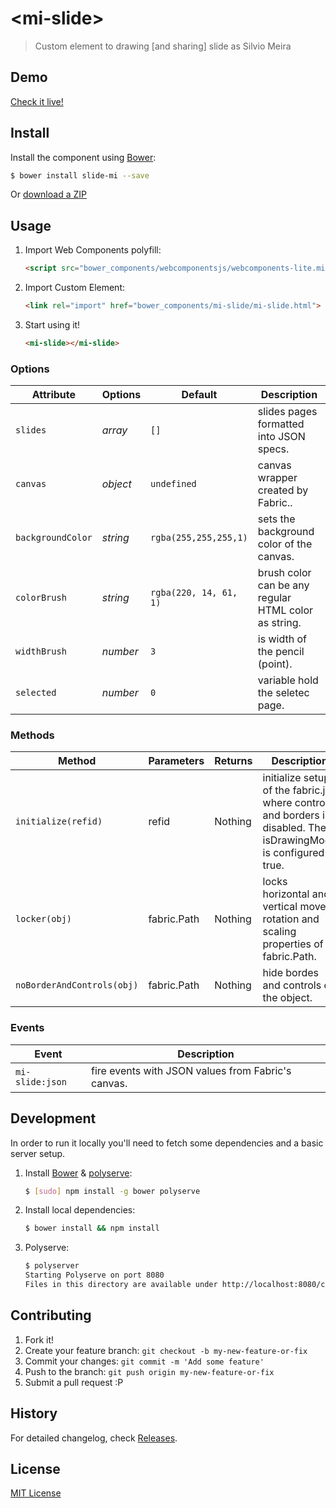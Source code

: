 # &lt;mi-slide&gt;

> Custom element to drawing [and sharing] slide as Silvio Meira

## Demo

[Check it live!](http://horacioibrahim.github.io/slide-mi)

## Install

Install the component using [Bower](http://bower.io):

```sh
$ bower install slide-mi --save
```

Or [download a ZIP](https://github.com/horacioibrahim/slide-mi/archive/gh-pages.zip)

## Usage

1. Import Web Components polyfill:

    ```html
    <script src="bower_components/webcomponentsjs/webcomponents-lite.min.js"></script>
    ```

2. Import Custom Element:

    ```html
    <link rel="import" href="bower_components/mi-slide/mi-slide.html">
    ```

3. Start using it!

    ```html
    <mi-slide></mi-slide>
    ```
  
### Options

Attribute   | Options   | Default   | Description
---         | ---       |---        |---  
`slides` | *array* | `[]` | slides pages formatted into JSON specs.
`canvas`   | *object*  | `undefined`|  canvas wrapper created by Fabric.. 
`backgroundColor`  | *string* | `rgba(255,255,255,1)` |  sets the background color of the canvas.
`colorBrush`   | *string*  | `rgba(220, 14, 61, 1)`| brush color can be any regular HTML color as string.
`widthBrush`   | *number*  | `3`| is width of the pencil (point).
`selected` | *number* | `0` | variable hold the seletec page. 


### Methods

Method  | Parameters    | Returns   | Description
---     |---            |---        |---
`initialize(refid)`| refid       | Nothing    | initialize setup of the fabric.js where controls and borders is disabled. The isDrawingMode is configured to true.
`locker(obj)`| fabric.Path        |Nothing    | locks horizontal and vertical move, rotation and scaling properties of a fabric.Path.
`noBorderAndControls(obj)`| fabric.Path      |Nothing    | hide bordes and controls of the object.

### Events
Event   | Description
---     | ---
`mi-slide:json`| fire events with JSON values from Fabric's canvas.

## Development

In order to run it locally you'll need to fetch some dependencies and a basic server setup.

1. Install [Bower](http://bower.io/) & [polyserve](https://github.com/PolymerLabs/polyserve/):

    ```sh
    $ [sudo] npm install -g bower polyserve
    ```

2. Install local dependencies:

    ```sh
    $ bower install && npm install
    ```

3. Polyserve:
    ```sh
    $ polyserver
    Starting Polyserve on port 8080
    Files in this directory are available under http://localhost:8080/components/mi-slide/
    ```

## Contributing 
1. Fork it!
2. Create your feature branch: `git checkout -b my-new-feature-or-fix`
3. Commit your changes: `git commit -m 'Add some feature'`
4. Push to the branch: `git push origin my-new-feature-or-fix`
5. Submit a pull request :P

## History

For detailed changelog, check [Releases](https://github.com/horacioibrahim/slide-mi/releases).


## License
[MIT License](http://horacioibrahim.mit-license.org)